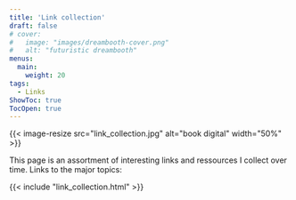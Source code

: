 ```yaml
---
title: 'Link collection'
draft: false
# cover:
#   image: "images/dreambooth-cover.png"
#   alt: "futuristic dreambooth"
menus:
  main:
    weight: 20
tags: 
  - Links
ShowToc: true
TocOpen: true
---
```


{{< image-resize src="link_collection.jpg" alt="book digital" width="50%" >}}

This page is an assortment of interesting links and ressources I collect over time.
Links to the major topics:

{{< include "link_collection.html" >}}
